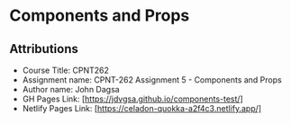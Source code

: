# Components and Props

## Attributions

- Course Title: CPNT262
- Assignment name: CPNT-262 Assignment 5 - Components and Props
- Author name: John Dagsa
- GH Pages Link: [https://jdvgsa.github.io/components-test/]
- Netlify Pages Link: [https://celadon-quokka-a2f4c3.netlify.app/]

